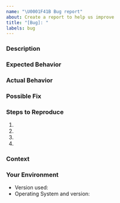 ```yaml
---
name: "\U0001F41B Bug report"
about: Create a report to help us improve
title: "[Bug]: "
labels: bug
---
```


<!-- ⚠️⚠️ Do Not Delete These Comments. ⚠️⚠️ -->
<!-- Please read these comments/instructions carefully and do accordingly  -->
<!-- Read our Rules of Conduct: https://github.com/SVijayB/jeyspecialneedscentre-backend/blob/master/.github/CODE_OF_CONDUCT.md -->
<!--- Provide a general summary of your changes in the Title above -->

### Description

<!--- Provide a more detailed introduction to the issue itself, and why you consider it to be a bug -->

### Expected Behavior

<!--- Tell us what should happen -->

### Actual Behavior

<!--- Tell us what happens instead -->

### Possible Fix

<!--- Not obligatory, but suggest a fix or reason for the bug -->

### Steps to Reproduce

<!--- Provide a link to a live example, or an unambiguous set of steps to -->
<!--- reproduce this bug. Include code to reproduce, if relevant -->

1.
2.
3.
4.

### Context

<!--- How has this bug affected you? What were you trying to accomplish? -->

### Your Environment

<!--- Include as many relevant details about the environment you experienced the bug in -->

-   Version used:
-   Operating System and version:

<!-- Before submitting, click on the preview tab to check your work so far-->

